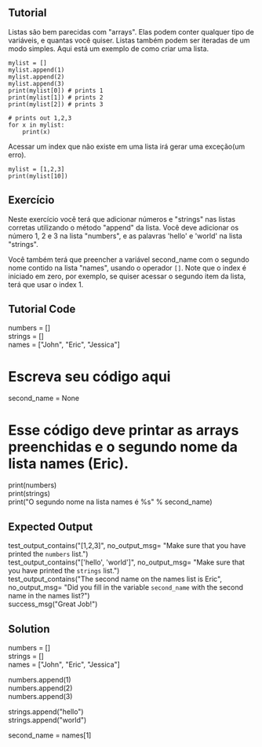 Tutorial
--------

Listas são bem parecidas com "arrays". Elas podem conter qualquer tipo de variáveis, e quantas você quiser. Listas também podem ser iteradas de um modo simples. Aqui está um exemplo de como criar uma lista.

    mylist = []
    mylist.append(1)
    mylist.append(2)
    mylist.append(3)
    print(mylist[0]) # prints 1
    print(mylist[1]) # prints 2
    print(mylist[2]) # prints 3

    # prints out 1,2,3
    for x in mylist:
        print(x)

Acessar um index que não existe em uma lista irá gerar uma exceção(um erro).

    mylist = [1,2,3]
    print(mylist[10])

Exercício
--------

Neste exercício você terá que adicionar números e "strings" nas listas corretas utilizando o método "append" da lista. Você deve adicionar os número 1, 2 e 3 na lista "numbers", e as palavras 'hello' e 'world' na lista "strings".

Você também terá que preencher a variável second_name com o segundo nome contido na lista "names", usando o operador `[]`. Note que o index é iniciado em zero, por exemplo, se quiser acessar o segundo item da lista, terá que usar o index 1.

Tutorial Code
-------------
numbers = []  
strings = []  
names = ["John", "Eric", "Jessica"]  

# Escreva seu código aqui
second_name = None  


# Esse código deve printar as arrays preenchidas e o segundo nome da lista names (Eric).
print(numbers)  
print(strings)  
print("O segundo nome na lista names é %s" % second_name)  

Expected Output
---------------

test_output_contains("[1,2,3]", no_output_msg= "Make sure that you have printed the `numbers` list.")  
test_output_contains("['hello', 'world']", no_output_msg= "Make sure that you have printed the `strings` list.")  
test_output_contains("The second name on the names list is Eric", no_output_msg= "Did you fill in the variable `second_name` with the second name in the names list?")  
success_msg("Great Job!")  

Solution
--------

numbers = []  
strings = []  
names = ["John", "Eric", "Jessica"]  

numbers.append(1)  
numbers.append(2)  
numbers.append(3)  

strings.append("hello")  
strings.append("world")  

second_name = names[1]  
